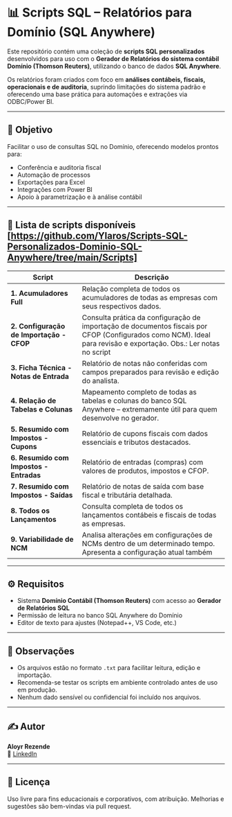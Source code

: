 # 📊 Scripts SQL – Relatórios para Domínio (SQL Anywhere)

Este repositório contém uma coleção de **scripts SQL personalizados** desenvolvidos para uso com o **Gerador de Relatórios do sistema contábil Domínio (Thomson Reuters)**, utilizando o banco de dados **SQL Anywhere**.

Os relatórios foram criados com foco em **análises contábeis, fiscais, operacionais e de auditoria**, suprindo limitações do sistema padrão e oferecendo uma base prática para automações e extrações via ODBC/Power BI.

---

## 🎯 Objetivo

Facilitar o uso de consultas SQL no Domínio, oferecendo modelos prontos para:

- Conferência e auditoria fiscal
- Automação de processos
- Exportações para Excel
- Integrações com Power BI
- Apoio à parametrização e à análise contábil

---

## 📂 Lista de scripts disponíveis [https://github.com/Ylaros/Scripts-SQL-Personalizados-Dominio-SQL-Anywhere/tree/main/Scripts]

| Script                                       | Descrição                                                                                     |
|---------------------------------------------|-----------------------------------------------------------------------------------------------|
| **1. Acumuladores Full**                    | Relação completa de todos os acumuladores de todas as empresas com seus respectivos dados.   |
| **2. Configuração de Importação - CFOP**    | Consulta prática da configuração de importação de documentos fiscais por CFOP (Configurados como NCM). Ideal para revisão e exportação. Obs.: Ler notas no script |
| **3. Ficha Técnica - Notas de Entrada**     | Relatório de notas não conferidas com campos preparados para revisão e edição do analista.   |
| **4. Relação de Tabelas e Colunas**         | Mapeamento completo de todas as tabelas e colunas do banco SQL Anywhere – extremamente útil para quem desenvolve no gerador. |
| **5. Resumido com Impostos - Cupons**       | Relatório de cupons fiscais com dados essenciais e tributos destacados.                      |
| **6. Resumido com Impostos - Entradas**     | Relatório de entradas (compras) com valores de produtos, impostos e CFOP.                    |
| **7. Resumido com Impostos - Saídas**       | Relatório de notas de saída com base fiscal e tributária detalhada.                         |
| **8. Todos os Lançamentos**                 | Consulta completa de todos os lançamentos contábeis e fiscais de todas as empresas.          |
| **9. Variabilidade de NCM**                 | Analisa alterações em configurações de NCMs dentro de um determinado tempo. Apresenta a configuração atual também         |

---

## ⚙️ Requisitos

- Sistema **Domínio Contábil (Thomson Reuters)** com acesso ao **Gerador de Relatórios SQL**
- Permissão de leitura no banco SQL Anywhere do Domínio
- Editor de texto para ajustes (Notepad++, VS Code, etc.)

---

## 📎 Observações

- Os arquivos estão no formato `.txt` para facilitar leitura, edição e importação.
- Recomenda-se testar os scripts em ambiente controlado antes de uso em produção.
- Nenhum dado sensível ou confidencial foi incluído nos arquivos.

---

## ✍️ Autor

**Aloyr Rezende**  
🔗 [LinkedIn](https://www.linkedin.com/in/aloyr-rezende)

---

## 🪪 Licença

Uso livre para fins educacionais e corporativos, com atribuição. Melhorias e sugestões são bem-vindas via pull request.
